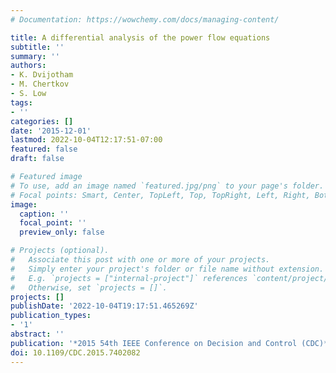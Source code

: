 ```yaml
---
# Documentation: https://wowchemy.com/docs/managing-content/

title: A differential analysis of the power flow equations
subtitle: ''
summary: ''
authors:
- K. Dvijotham
- M. Chertkov
- S. Low
tags:
- ''
categories: []
date: '2015-12-01'
lastmod: 2022-10-04T12:17:51-07:00
featured: false
draft: false

# Featured image
# To use, add an image named `featured.jpg/png` to your page's folder.
# Focal points: Smart, Center, TopLeft, Top, TopRight, Left, Right, BottomLeft, Bottom, BottomRight.
image:
  caption: ''
  focal_point: ''
  preview_only: false

# Projects (optional).
#   Associate this post with one or more of your projects.
#   Simply enter your project's folder or file name without extension.
#   E.g. `projects = ["internal-project"]` references `content/project/deep-learning/index.md`.
#   Otherwise, set `projects = []`.
projects: []
publishDate: '2022-10-04T19:17:51.465269Z'
publication_types:
- '1'
abstract: ''
publication: '*2015 54th IEEE Conference on Decision and Control (CDC)*'
doi: 10.1109/CDC.2015.7402082
---
```

